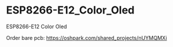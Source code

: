 # ESP8266-E12_Color_Oled
ESP8266-E12 Color Oled

Order bare pcb: https://oshpark.com/shared_projects/nUYMQMXi
